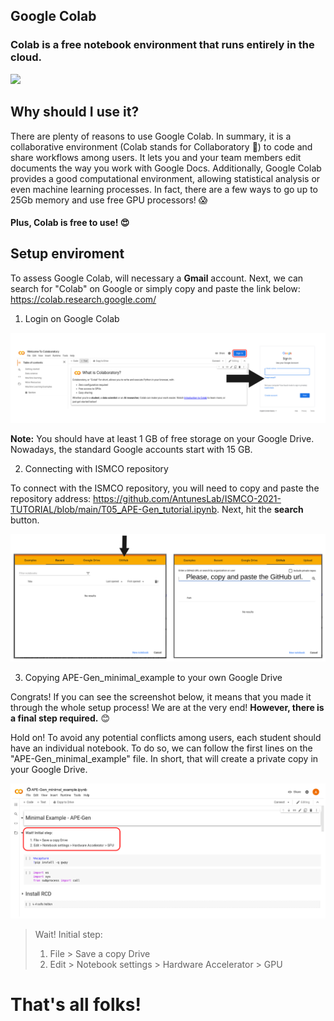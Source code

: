 ## Google Colab

### Colab is a free notebook environment that runs entirely in the cloud.  

![](./figures/colab_logo.jpeg)

## Why should I use it?

There are plenty of reasons to use Google Colab. In summary, it is a collaborative environment (Colab stands for Collaboratory :eyes:) to code and share workflows among users. It lets you and your team members edit documents the way you work with Google Docs. Additionally, Google Colab provides a good computational environment, allowing statistical analysis or even machine learning processes. In fact, there are a few ways to go up to 25Gb memory and use free GPU processors! :scream:

#### Plus, Colab is free to use!  :heart_eyes:

## Setup enviroment

To assess Google Colab, will necessary a **Gmail** account. Next, we can search for "Colab" on Google or simply copy and paste the link below: https://colab.research.google.com/

1. Login on Google Colab

![](./figs/google_colab_step_1.png)

**Note:** You should have at least 1 GB of free storage on your Google Drive. Nowadays, the standard Google accounts start with 15 GB. 

2. Connecting with ISMCO repository

To connect with the ISMCO repository, you will need to copy and paste the repository address: https://github.com/AntunesLab/ISMCO-2021-TUTORIAL/blob/main/T05_APE-Gen_tutorial.ipynb. Next, hit the **search** button. 

![](./figs/google_colab_step_2.png)

3. Copying APE-Gen_minimal_example to your own Google Drive

Congrats! If you can see the screenshot below, it means that you made it through the whole setup process! We are at the very end! **However, there is a final step required.** :blush:

Hold on! To avoid any potential conflicts among users, each student should have an individual notebook. To do so, we can follow the first lines on the "APE-Gen_minimal_example" file. In short, that will create a private copy in your Google Drive.

![](./figs/google_colab_step_3.png)

> Wait! Initial step:
> 
> 1. File > Save a copy Drive
> 2. Edit > Notebook settings > Hardware Accelerator > GPU 

# That's all folks!
